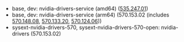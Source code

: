 - base, dev: nvidia-drivers-service (amd64) ([535.247.01](https://docs.nvidia.com/datacenter/tesla/tesla-release-notes-535-247-01/index.html))
- base, dev: nvidia-drivers-service (arm64) (570.153.02 (includes [570.148.08](https://docs.nvidia.com/datacenter/tesla/tesla-release-notes-570-148-08/index.html), [570.133.20](https://docs.nvidia.com/datacenter/tesla/tesla-release-notes-570-133-20/index.html), [570.124.06](https://docs.nvidia.com/datacenter/tesla/tesla-release-notes-570-124-06/index.html)))
- sysext-nvidia-drivers-570, sysext-nvidia-drivers-570-open: nvidia-drivers (570.153.02)
